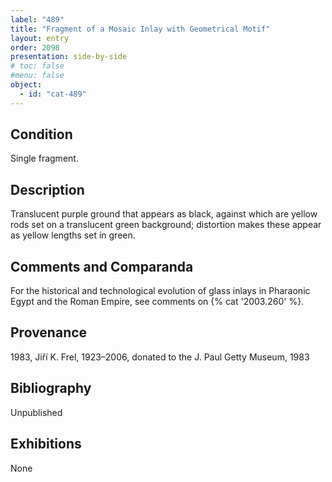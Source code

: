 ```yaml
---
label: "489"
title: "Fragment of a Mosaic Inlay with Geometrical Motif"
layout: entry
order: 2098
presentation: side-by-side
# toc: false
#menu: false 
object:
  - id: "cat-489"
---
```


## Condition

Single fragment.

## Description

Translucent purple ground that appears as black, against which are yellow rods set on a translucent green background; distortion makes these appear as yellow lengths set in green.

## Comments and Comparanda

For the historical and technological evolution of glass inlays in Pharaonic Egypt and the Roman Empire, see comments on {% cat '2003.260' %}.

## Provenance

1983, Jiří K. Frel, 1923–2006, donated to the J. Paul Getty Museum, 1983

## Bibliography

Unpublished

## Exhibitions

None
